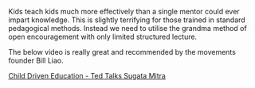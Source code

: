Kids teach kids much more effectively than a single mentor could ever
impart knowledge. This is slightly terrifying for those trained in
standard pedagogical methods. Instead we need to utilise the grandma
method of open encouragement with only limited structured lecture.

The below video is really great and recommended by the movements founder
Bill Liao.

[Child Driven Education - Ted Talks Sugata
Mitra](http://www.ted.com/talks/lang/en/sugata_mitra_the_child_driven_education.html)
